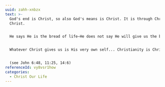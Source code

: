 ```yaml
---
uuid: zahh-xnbzx
text: >-
  God's end is Christ, so also God's means is Christ. It is through Christ to
  Christ.


  He says He is the bread of life—He does not say He will give us the bread of life. He says He is the way—He does not say He will guide us to walk in the way. He says He is the truth—He does not say He will teach us a truth. He says He is true life—He dos not say He will give us a life.


  Whatever Christ gives us is His very own self... Christianity is Christ... Christianity is not any one thing which Christ gives to me; Christianity is Christ giving Himself to me.


  (see John 6:48, 11:25, 14:6)
referenceId: vy8vsr1how
categories:
  - Christ Our Life
---
```

